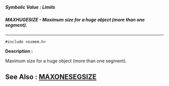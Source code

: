 ##### Symbolic Value : Limits
##### MAXHUGESIZE - Maximum size for a huge object (more than one segment).
---
```
#include <osmem.h>
```
**Description :**

Maximum size for a huge object (more than one segment).

**See Also :**
[MAXONESEGSIZE](/domino-c-api-docs/reference/Symb/MAXONESEGSIZE)
---
